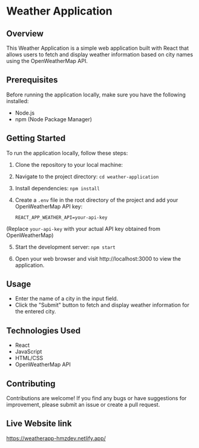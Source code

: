 # Weather Application

## Overview

This Weather Application is a simple web application built with React that allows users to fetch and display weather information based on city names using the OpenWeatherMap API.

## Prerequisites

Before running the application locally, make sure you have the following installed:

- Node.js
- npm (Node Package Manager)

## Getting Started

To run the application locally, follow these steps:

1. Clone the repository to your local machine:

2. Navigate to the project directory:
   `cd weather-application`

3. Install dependencies:
   `npm install`

4. Create a `.env` file in the root directory of the project and add your OpenWeatherMap API key:

   `REACT_APP_WEATHER_API=your-api-key`

(Replace `your-api-key` with your actual API key obtained from OpenWeatherMap)

5. Start the development server:
   `npm start`

6. Open your web browser and visit http://localhost:3000 to view the application.

## Usage

- Enter the name of a city in the input field.
- Click the "Submit" button to fetch and display weather information for the entered city.

## Technologies Used

- React
- JavaScript
- HTML/CSS
- OpenWeatherMap API

## Contributing

Contributions are welcome! If you find any bugs or have suggestions for improvement, please submit an issue or create a pull request.

## Live Website link

https://weatherapp-hmzdev.netlify.app/
